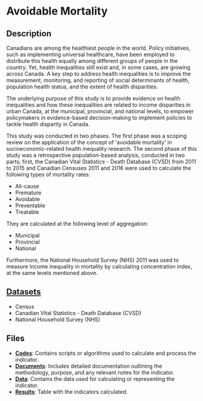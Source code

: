 # Avoidable Mortality

## Description

Canadians are among the healthiest people in the world. Policy initiatives, such as implementing universal healthcare, 
have been employed to distribute this health equally among different groups of people in the country. Yet, health inequalities still exist and,
in some cases, are growing across Canada. A key step to address health inequalities is to improve the measurement, monitoring, and reporting of 
social determinants of health, population health status, and the extent of health disparities.

The underlying purpose of this study is to provide evidence on health inequalities and how these inequalities are related to income disparities 
in urban Canada, at the municipal, provincial, and national levels, to empower policymakers in evidence-based decision-making to implement policies
to tackle health disparity in Canada.

This study was conducted in two phases. The first phase was a scoping review on the application of the concept of 'avoidable mortality' in socioeconomic-related
health inequality research. The second phase of this study was a retrospective population-based analysis, conducted in two parts; first, the 
Canadian Vital Statistics - Death Database (CVSD) from 2011 to 2015 and Canadian Censuses 2011 and 2016 were used to calculate the following
types of mortality rates:

- All-cause
- Premature
- Avoidable
- Preventable
- Treatable 

They are calculated at the following level of aggregation:

- Municipal
- Provincial
- National

Furthermore, the National Household Survey (NHS) 2011 was used to measure income inequality in mortality by calculating concentration index, 
at the same levels mentioned above.

## [Datasets](https://github.com/csdul/pre_beta_datasets)

- Census
- Canadian Vital Statistics - Death Database (CVSD)
- National Household Survey (NHS) 

## Files

- [**Codes**](https://github.com/csdul/pre_beta_hub_individual/tree/main/avoidable_mortality/codes): Contains scripts or algorithms used to calculate and process the indicator.
- [**Documents**](https://drive.google.com/drive/folders/16JdXB271MFI0rIS73d8nUd_fqXZ5Gw2T): Includes detailed documentation outlining the methodology, purpose, and any relevant notes for the indicator.
- [**Data**](https://drive.google.com/drive/folders/16JdXB271MFI0rIS73d8nUd_fqXZ5Gw2T): Contains the data used for calculating or representing the indicator.
- [**Results**](https://drive.google.com/drive/folders/1Zb0YiiOH-pHuEfiH91RCPFGxW11kfsOw): Table with the indicators calculated.
